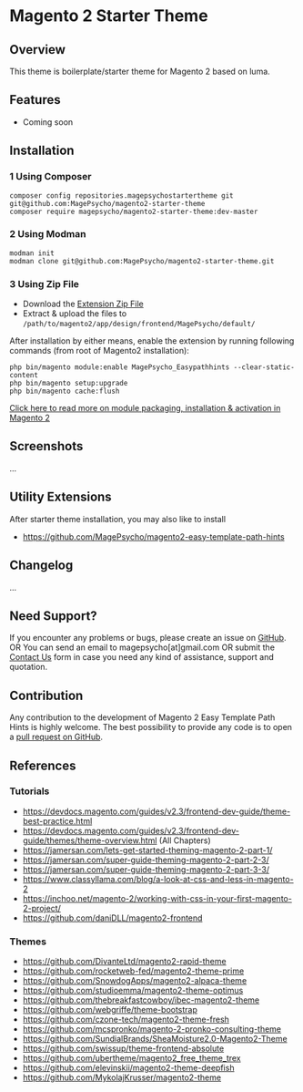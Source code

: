 # Magento 2 Starter Theme

##  Overview
This theme is boilerplate/starter theme for Magento 2 based on luma.

## Features
* Coming soon

## Installation

### 1 Using Composer
```
composer config repositories.magepsychostartertheme git git@github.com:MagePsycho/magento2-starter-theme
composer require magepsycho/magento2-starter-theme:dev-master
```

### 2 Using Modman
```
modman init
modman clone git@github.com:MagePsycho/magento2-starter-theme.git
```

### 3 Using Zip File
* Download the [Extension Zip File](https://github.com/MagePsycho/magento2-starter-theme/archive/master.zip)
* Extract & upload the files to `/path/to/magento2/app/design/frontend/MagePsycho/default/`

After installation by either means, enable the extension by running following commands (from root of Magento2 installation):
```
php bin/magento module:enable MagePsycho_Easypathhints --clear-static-content
php bin/magento setup:upgrade
php bin/magento cache:flush
```
[Click here to read more on module packaging, installation & activation in Magento 2](http://www.blog.magepsycho.com/install-magento-2-module-from-github-or-bitbucket-repository-using-composer/)


## Screenshots
...

## Utility Extensions
After starter theme installation, you may also like to install 
- https://github.com/MagePsycho/magento2-easy-template-path-hints

## Changelog
...


## Need Support?
If you encounter any problems or bugs, please create an issue on [GitHub](https://github.com/MagePsycho/magento2-starter-theme/issues).
OR
You can send an email to magepsycho[at]gmail.com OR submit the [Contact Us](https://www.magepsycho.com/contact) form in case you need any kind of assistance, support and quotation.

## Contribution
Any contribution to the development of Magento 2 Easy Template Path Hints is highly welcome. 
The best possibility to provide any code is to open a [pull request on GitHub](https://github.com/MagePsycho/magento2-starter-theme/pulls).


## References
### Tutorials

* https://devdocs.magento.com/guides/v2.3/frontend-dev-guide/theme-best-practice.html
* https://devdocs.magento.com/guides/v2.3/frontend-dev-guide/themes/theme-overview.html (All Chapters)
* https://jamersan.com/lets-get-started-theming-magento-2-part-1/
* https://jamersan.com/super-guide-theming-magento-2-part-2-3/
* https://jamersan.com/super-guide-theming-magento-2-part-3-3/
* https://www.classyllama.com/blog/a-look-at-css-and-less-in-magento-2 
* https://inchoo.net/magento-2/working-with-css-in-your-first-magento-2-project/
* https://github.com/daniDLL/magento2-frontend

### Themes

* https://github.com/DivanteLtd/magento2-rapid-theme
* https://github.com/rocketweb-fed/magento2-theme-prime
* https://github.com/SnowdogApps/magento2-alpaca-theme
* https://github.com/studioemma/magento2-theme-optimus
* https://github.com/thebreakfastcowboy/ibec-magento2-theme
* https://github.com/webgriffe/theme-bootstrap
* https://github.com/czone-tech/magento2-theme-fresh
* https://github.com/mcspronko/magento-2-pronko-consulting-theme
* https://github.com/SundialBrands/SheaMoisture2.0-Magento2-Theme
* https://github.com/swissup/theme-frontend-absolute
* https://github.com/ubertheme/magento2_free_theme_trex
* https://github.com/elevinskii/magento2-theme-deepfish
* https://github.com/MykolajKrusser/magento2-theme



